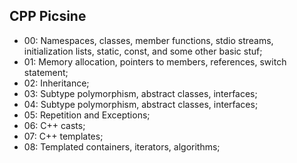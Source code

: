 ## CPP Picsine

* 00: Namespaces, classes, member functions, stdio streams, initialization lists, static, const, and some other basic stuf;
* 01: Memory allocation, pointers to members, references, switch statement;
* 02: Inheritance;
* 03: Subtype polymorphism, abstract classes, interfaces;
* 04: Subtype polymorphism, abstract classes, interfaces;
* 05: Repetition and Exceptions;
* 06: C++ casts;
* 07: C++ templates;
* 08: Templated containers, iterators, algorithms;
